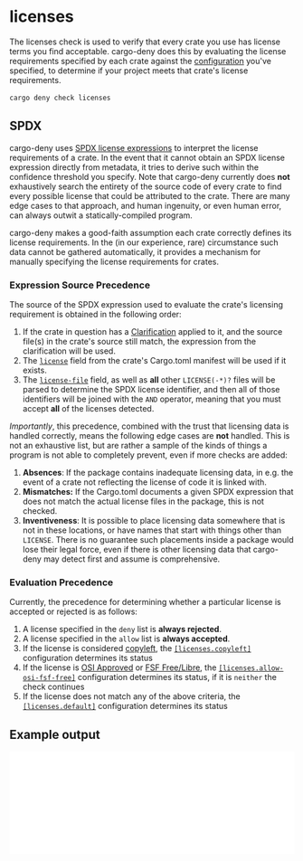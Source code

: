 # licenses

The licenses check is used to verify that every crate you use has license terms you find acceptable. cargo-deny does this by evaluating the license requirements specified by each crate against the [configuration](cfg.md) you've specified, to determine if your project meets that crate's license requirements.

```bash
cargo deny check licenses
```

## SPDX

cargo-deny uses [SPDX license expressions][SPDX] to interpret the license requirements of a crate. In the event that it cannot obtain an SPDX license expression directly from metadata, it tries to
derive such within the confidence threshold you specify. Note that cargo-deny currently does **not** exhaustively search the entirety of the source code of every crate to find every possible license that could be attributed to the crate. There are many edge cases to that approach, and human ingenuity, or even human error, can always outwit a statically-compiled program.

cargo-deny makes a good-faith assumption each crate correctly defines its license requirements. In the (in our experience, rare) circumstance such data cannot be gathered automatically, it provides a mechanism for manually specifying the license requirements for crates.

### Expression Source Precedence

The source of the SPDX expression used to evaluate the crate's licensing requirement is obtained in the following order:

1. If the crate in question has a [Clarification](cfg.md#the-clarify-field-optional) applied to it, and the source file(s) in the crate's source still match, the expression from the clarification will be used.
1. The [`license`][cargo-md] field from the crate's Cargo.toml manifest will be used if it exists.
1. The [`license-file`][cargo-md] field, as well as **all** other `LICENSE(-*)?` files will be parsed to determine the SPDX license identifier, and then all of those identifiers will be joined with the `AND` operator, meaning that you must accept **all** of the licenses detected.

*Importantly*, this precedence, combined with the trust that licensing data is handled correctly, means the following edge cases are **not** handled. This is not an exhaustive list, but are rather a sample of the kinds of things a program is not able to completely prevent, even if more checks are added:

1. **Absences**: If the package contains inadequate licensing data, in e.g. the event of a crate not reflecting the license of code it is linked with.
1. **Mismatches:** If the Cargo.toml documents a given SPDX expression that does not match the actual license files in the package, this is not checked.
1. **Inventiveness**: It is possible to place licensing data somewhere that is not in these locations, or have names that start with things other than `LICENSE`. There is no guarantee such placements inside a package would lose their legal force, even if there is other licensing data that cargo-deny may detect first and assume is comprehensive.

### Evaluation Precedence

Currently, the precedence for determining whether a particular license is accepted or rejected is as follows:

1. A license specified in the `deny` list is **always rejected**.
1. A license specified in the `allow` list is **always accepted**.
1. If the license is considered [copyleft](https://en.wikipedia.org/wiki/Copyleft), the
[`[licenses.copyleft]`](cfg.md#the-copyleft-field-optional) configuration determines its status
1. If the license is [OSI Approved](https://opensource.org/licenses) or [FSF Free/Libre](https://www.gnu.org/licenses/license-list.en.html), the [`[licenses.allow-osi-fsf-free]`](cfg.md#the-allow-osi-fsf-free-field-optional) configuration determines its status, if it is `neither` the check continues
1. If the license does not match any of the above criteria, the [`[licenses.default]`](cfg.md#the-default-field-optional) configuration determines its status

## Example output

![licenses output](../../output/licenses.svg)

[SPDX]: https://spdx.github.io/spdx-spec/v3.0/annexes/SPDX-license-expressions/
[cargo-md]: https://doc.rust-lang.org/cargo/reference/manifest.html#package-metadata
